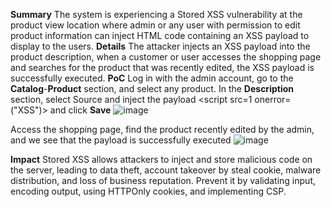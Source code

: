 **Summary**
The system is experiencing a Stored XSS vulnerability at the product view location where admin or any user with permission to edit product information can inject HTML code containing an XSS payload to display to the users.
**Details**
The attacker injects an XSS payload into the product description, when a customer or user accesses the shopping page and searches for the product that was recently edited, the XSS payload is successfully executed.
**PoC**
Log in with the admin account, go to the **Catalog**-**Product** section, and select any product.
In the **Description** section, select Source and inject the payload <script src=1 onerror=("XSS")> and click **Save**
![image](https://github.com/user-attachments/assets/2745b3b8-1d13-428c-b4b5-83980e3c7fa9)
 
Access the shopping page, find the product recently edited by the admin, and we see that the payload is successfully executed
 ![image](https://github.com/user-attachments/assets/c775ad3d-7903-4dd9-86d0-fc987b934a27)

**Impact**
Stored XSS allows attackers to inject and store malicious code on the server, leading to data theft, account takeover by steal cookie, malware distribution, and loss of business reputation. Prevent it by validating input, encoding output, using HTTPOnly cookies, and implementing CSP.
